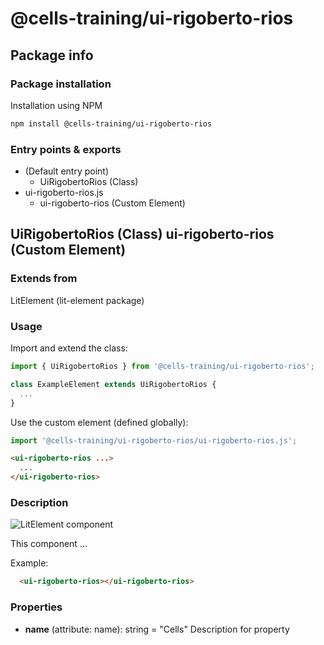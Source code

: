 # @cells-training/ui-rigoberto-rios

## Package info

### Package installation

Installation using NPM

```bash
npm install @cells-training/ui-rigoberto-rios
```

### Entry points & exports

- (Default entry point)
  - UiRigobertoRios (Class)
- ui-rigoberto-rios.js
  - ui-rigoberto-rios (Custom Element)


## UiRigobertoRios (Class) ui-rigoberto-rios (Custom Element) 

### Extends from

LitElement (lit-element package)

### Usage

Import and extend the class:

```js
import { UiRigobertoRios } from '@cells-training/ui-rigoberto-rios';

class ExampleElement extends UiRigobertoRios {
  ...
}
```

Use the custom element (defined globally):

```js
import '@cells-training/ui-rigoberto-rios/ui-rigoberto-rios.js';
```

```html
<ui-rigoberto-rios ...>
  ...
</ui-rigoberto-rios>
```

### Description

![LitElement component](https://img.shields.io/badge/litElement-component-blue.svg)

This component ...

Example:

```html
  <ui-rigoberto-rios></ui-rigoberto-rios>
```

### Properties

- **name** (attribute: name): string = "Cells"
    Description for property
